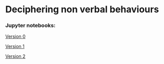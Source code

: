 # Deciphering non verbal behaviours

### Jupyter notebooks:

[Version 0](https://colab.research.google.com/drive/1Ct4q2mRVBq388Duier8hc3nGZm5XT5ZG?usp=sharing)

[Version 1](https://colab.research.google.com/drive/1oqIoh73WEgPQ0vRVj955mKgK_DJimfjI#scrollTo=0JYi2Ca0hbHr)

[Version 2](https://colab.research.google.com/drive/13LEnSzpID61hKMQHNyKXlRLeMdSUBKJm?usp=sharing#scrollTo=uzvBW6sLYXWt)
